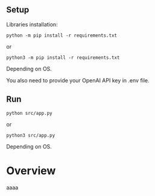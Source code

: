 ## Setup

Libraries installation:

    python -m pip install -r requirements.txt

or

    python3 -m pip install -r requirements.txt

Depending on OS.

You also need to provide your OpenAI API key in .env file.

## Run

    python src/app.py

or

    python3 src/app.py

Depending on OS.

# Overview

aaaa
